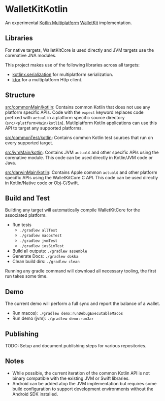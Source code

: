 # WalletKitKotlin
An experimental [Kotlin Multiplatform](https://kotl.in/multiplatform) [WalletKit](https://blockset.com/) implementation.

## Libraries

For native targets, WalletKitCore is used directly and JVM targets use the corenative JNA modules.

This project makes use of the following libraries across all targets:

- [kotlinx.serialization](https://github.com/Kotlin/kotlinx.serialization) for multiplatform serialization.
- [ktor](https://github.com/ktorio/ktor/) for a multiplatform Http client.

## Structure

[src/commonMain/kotlin](src/commonMain/kotlin): Contains common Kotlin that does not use any platform specific APIs.
Code with the `expect` keyword replaces code prefixed with `actual` in a platform specific source directory (`src/<platform>Main/kotlin`).
Mutliplatform Kotlin applications can use this API to target any supported platforms.

[src/commonTest/kotlin](src/commonTest/kotlin): Contains common Kotlin test sources that run on every supported target.

[src/jvmMain/kotlin](src/jvmMain/kotlin): Contains JVM `actual`s and other specific APIs using the corenative module.
This code can be used directly in Kotlin/JVM code or Java.

[src/darwinMain/kotlin](src/darwinMain/kotlin): Contains Apple common `actual`s and other platform specific APIs using the WalletKitCore C API.
This code can be used directly in Kotlin/Native code or Obj-C/Swift.

## Build and Test

Building any target will automatically compile WalletKitCore for the associated platform.

* Run tests
  * `./gradlew allTest`
  * `./gradlew macosTest`
  * `./gradlew jvmTest`
  * `./gradlew iosSimTest`
* Build all outputs: `./gradlew assemble`
* Generate Docs: `./gradlew dokka`
* Clean build dirs: `./gradlew clean`

Running any gradle command will download all necessary tooling, the first run takes some time.

## Demo

The current demo will perform a full sync and report the balance of a wallet.
* Run macos): `./gradlew demo:runDebugExecutableMacos`
* Run demo (jvm): `./gradlew demo:runJar`

## Publishing

TODO: Setup and document publishing steps for various repositories.

## Notes

- While possible, the current iteration of the common Kotlin API is not binary compatible with the existing JVM or Swift libraries.
- Android can be added atop the JVM implementation but requires some build configuration to support development environments without the Android SDK installed.

